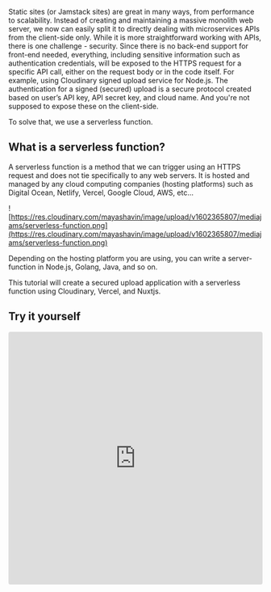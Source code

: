 Static sites (or Jamstack sites) are great in many ways, from performance to scalability. Instead of creating and maintaining a massive monolith web server, we now can easily split it to directly dealing with microservices APIs from the client-side only. While it is more straightforward working with APIs, there is one challenge - security. Since there is no back-end support for front-end needed, everything, including sensitive information such as authentication credentials, will be exposed to the HTTPS request for a specific API call, either on the request body or in the code itself. For example, using Cloudinary signed upload service for Node.js. The authentication for a signed (secured) upload is a secure protocol created based on user’s API key, API secret key, and cloud name. And you're not supposed to expose these on the client-side.

To solve that, we use a serverless function.

## What is a serverless function?

A serverless function is a method that we can trigger using an HTTPS request and does not tie specifically to any web servers. It is hosted and managed by any cloud computing companies (hosting platforms) such as Digital Ocean, Netlify, Vercel, Google Cloud, AWS, etc...

![https://res.cloudinary.com/mayashavin/image/upload/v1602365807/mediajams/serverless-function.png](https://res.cloudinary.com/mayashavin/image/upload/v1602365807/mediajams/serverless-function.png)

Depending on the hosting platform you are using, you can write a server-function in Node.js, Golang, Java, and so on.

This tutorial will create a secured upload application with a serverless function using Cloudinary, Vercel, and Nuxtjs.

## Try it yourself

<iframe
  src="https://codesandbox.io/embed/sharp-banzai-4rtgy?fontsize=14&hidenavigation=1&module=%2Fcomponents%2FUpload.vue&theme=dark"
  style="width:100%; height:500px; border:0; border-radius: 4px; overflow:hidden;"
  title="cloudinary-upload-serverless"
  allow="accelerometer; ambient-light-sensor; camera; encrypted-media; geolocation; gyroscope; hid; microphone; midi; payment; usb; vr; xr-spatial-tracking"
  sandbox="allow-forms allow-modals allow-popups allow-presentation allow-same-origin allow-scripts"
/>

## Setting up

The first step is to make sure Vercel CLI is installed. [Vercel CLI](https://vercel.com/docs/cli) allows us to develop and test our serverless functions locally.

```bash
npm i -g vercel #or yarn global add vercel
```

Next, let's put together a basic Nuxt application scaffold by executing the following command on your terminal:

```bash
#Using npm (v6.1 onwards)
npm init nuxt-app cloudinary-upload-app

#Or using YARN
yarn create nuxt-app cloudinary-upload-app

#Or using npx
npx create-nuxt-app cloudinary-upload-app
```

And select the configuration options accordingly. You can choose anything to suit your needs, but I recommend the following for our starter application:

    - UI framework: Tailwind CSS - we use TailwindCSS to provide a basic beautiful CSS setup without extra configuration.
    - Axios - we use this module to send API requests to the serverless function.
    - Linting tools: Prettier, Lint staged files.
    - Rendering mode: Universal (SSR/SSG) - we want Nuxt to act as a Static site generator for our application during development. This mode is required to turn on the static deployment static.
    - Deployment target: Static - this is important as we want to deploy our application as static site.

Once it's ready, we can navigate to the project directory and have it connected to Vercel using:

```bash
cd cloudinary-upload-app && vercel
```

and set up your project linking accordingly. See [Vercel's project settings](https://vercel.com/docs/cli#commands/overview/framework-detection) for more information.

⚠️ You may need to login using `vercel login` to connect to your Vercel account.

Then run the following to have the app up and running:

```bash
vercel dev
```

You can see how the app looks on the browser by holding CMD (Mac) or Ctrl and clicking on the port link displayed in the terminal:

![https://res.cloudinary.com/mayashavin/image/upload/v1602232056/mediajams/get_port.png](https://res.cloudinary.com/mayashavin/image/upload/v1602232056/mediajams/get_port.png)

Now we can start to create our upload component.

## Upload component

In the app directory, create a new file `Upload.vue` under `components` directory with the following skeleton code:

```html
<template>
  <div class="upload-comp"></div>
</template>
<script>
  export default {};
</script>
```

This is our Upload component.

![https://res.cloudinary.com/mayashavin/image/upload/v1602232056/mediajams/component_upload.png](https://res.cloudinary.com/mayashavin/image/upload/v1602232056/mediajams/component_upload.png)

Next we will create the component skeleton by adding the following code:

```html
<template>
  <div class="p-4 w-full">
    <h1 class="text-xl font-semibold text-blue-700 text-center">
      Upload with Cloudinary Demo
    </h1>
    <div class="my-4 mx-auto text-center">
      <!--This is our upload component-->
      <upload />
    </div>
  </div>
</template>
```

### Receive user input

To allow user to select a local file for uploading, we use `input` element with the following attributes:

- `type="file"` - indicate this input field is meant to let users choose a file from their device storage.
- `accept=".jpeg,.jpg,.png,image/png,image/png,.svg,.gif"` - indicate the target file type the input element should accept. By setting it to accept only image types, we make sure users will only select the right file format for our component to handle.
- A bit of CSS styling by assigning Tailwind class names to `class`

In `template` section of `Upload.vue`, our code looks like:

```html
<input
  type="file"
  accept=".jpeg,.jpg,.png,image/jpeg,image/png,.svg,.gif"
  class="p-3 border cursor-pointer"
  aria-label="upload image button"
/>
```

The output in browser becomes:

<photo />

Now we need to declare a method `selectFile` in `methods` fields of the component's JavaScript logic located in `<script>` section:

```jsx
export default {
  methods: {
    selectFile(e) {},
  },
};
```

Then bind that method as a listener to `change` event in the input field

```html
<input
  type="file"
  accept=".jpeg,.jpg,.png,image/jpeg,image/png,.svg,.gif"
  class="p-3 border cursor-pointer"
  @change="selectFile"
/>
```

Once a user clicks on `Choose File` and selects a file, `selectFile` will be triggered with `e` representing the event `change`'s data as a parameter.

### Handling the user input

We can get the list of selected files by accessing `e.target.files`, which contains `File` objects. Since we allow users to upload a single file, we only need to care about the first file on the list - `files[0]`

```jsx
const file = e.target.files[0];
```

To upload using HTTPs, we first need to read and convert the received file's data to base64 format. For that, we use the built-in `FileReader` of the File API for the web and perform the following:

- Load the file data using `FileReader`
- Translate its data as base64 using `FileReader.readAsDataURL` method

Since these processes are asynchronous, we will use Promise API to wrap around them:

```jsx
const readData = (f) =>
  new Promise((resolve) => {
    const reader = new FileReader();
    reader.onloadend = () => resolve(reader.result);
    reader.readAsDataURL(f);
  });
```

And use `await/async` to make sure we get the output data before moving on to the next step.

```jsx
const data = await readData(file);
```

To this point, we get our data ready to be sent and upload. And our implementation code for `selectFile()` becomes:

```jsx
async selectFile(e) {
	const file = e.target.files[0]

	/* Make sure file exists */
	if (!file) return;

	const readData = (f) =>
	  new Promise((resolve) => {
	    const reader = new FileReader()
	    reader.onloadend = () => resolve(reader.result)
	    reader.readAsDataURL(f)
	  })
	const data = await readData(file)
}
```

So far, so good? The next step is to build a serverless function for uploading.

## Add a serverless upload function

[Vercel provides excellent support for serverless functions](https://vercel.com/docs/serverless-functions/introduction) written in different backend languages. In our demo app, we use Node.js and Cloudinary Node.js SDK to write our upload serverless function.

We add the `api` folder to the root of the project. By default, Vercel will detect the serverless functions based on this directory and deploy them accordingly.

Let's add an `upload.js` file to the `api` folder, with the following content:

```jsx
module.exports = async (req, res) => {
  /* logic implementation here */
};
```

Great. Now we need to install Cloudinary Node.js SDK as project dependency and start using it:

```bash
npm i cloudinary #OR yarn add cloudinary
```

### Setting up Cloudinary account

To have the Cloudinary upload service working, we need to config it with `cloudName`, `api_key` and `api_Secret`:

```jsx
const sdk = require("cloudinary").v2;

sdk.config({
  cloud_name: "your-cloud-name",
  api_key: "your-api-key",
  api_secret: "your-api-secret",
});
```

You can find these keys at the your [Cloudinary Dashboard page](https://cloudinary.com/console) or Settings page:

![https://res.cloudinary.com/mayashavin/image/upload/v1602239746/mediajams/dashboard.png](https://res.cloudinary.com/mayashavin/image/upload/v1602239746/mediajams/dashboard.png)

Then we can execute an upload under the registered Cloudinary account based on the `req.body.file` received from the HTTPs request:

```jsx
module.exports = async (req, res) => {
  const body = req.body;
  const uploader = sdk.uploader;

  const resource = await uploader.upload(body.file);

  return res.json(resource);
};
```

Our complete code for `upload.js` will be:

```jsx
const sdk = require("cloudinary").v2;

sdk.config({
  cloud_name: "your-cloud-name",
  api_key: "your-api-key",
  api_secret: "your-api-secret",
});

module.exports = async (req, res) => {
  const body = req.body;
  const uploader = sdk.uploader;

  const resource = await uploader.upload(body.file);

  return res.json(resource);
};
```

That's it. Let's go back to our `Upload` component and connect its `selectFile` to this serverless function, shall we?

### Calling the upload server-less function

Inside `selectFile()` implementation of `Upload.vue`, we call the serverless function through a HTTPS POST request using `$axios`

```jsx
const resource = await this.$axios.$post("/api/upload", {
  file: data,
});
```

And if the upload is completed successfully, we will receive a JSON object containing all relevant data for the uploaded image. Otherwise, it will return a JSON object containing `error` with `msg` field indicating the error.

### Making the UI informative

To make our UI be more informative during the uploading process, let's add a `loading` , `image` and `error` variables to `data` section of the component.

```jsx
data() {
	return {
   loading: false,
   error: null,
   image: null, //contain the uploaded image
	}
},
```

And assign values them accordingly during `selectFile()` execution:

```jsx
 async selectFile(e) {
	const file = e.target.files[0]

	/* Make sure file exists */
	if (!file) return;

	this.loading = true //Start loading

  const readData = (f) =>
	  new Promise((resolve) => {
	    const reader = new FileReader()
	    reader.onloadend = () => resolve(reader.result)
	    reader.readAsDataURL(f)
	  })
	const data = await readData(file)
  const resource = await this.$axios.$post('/api/upload', {
	  file: data
	})

  this.loading = false //End loading

  if (resource.error) {
	  this.error = resource.error
    return
	}

  this.image = resource
}
```

Then add the HTML code to handle the following:

- Disable the input field when an upload is going on.
- Display an "Uploading..." message when an upload is going on
- Display an error message when something is wrong.
- Display the uploaded image otherwise.

```html
<div class="upload-comp">
  <input
    type="file"
    accept=".jpeg,.jpg,.png,image/jpeg,image/png,.svg,.gif"
    class="p-3 border cursor-pointer"
    @change="selectFile"
    :disabled="loading"
  />
  <div class="m-5 text-lg font-thin italic" v-show="loading">Uploading...</div>
  <div v-if="error && !loading" class="m-5">{{ error.msg }}</div>
  <img v-if="!loading && image" :src="image.secure_url" class="m-5" />
</div>
```

Now our complete code for `Upload.vue` is:

- `template` section:

```html
<template>
  <div class="upload-comp">
    <input
      type="file"
      accept=".jpeg,.jpg,.png,image/jpeg,image/png,.svg,.gif"
      class="p-3 border cursor-pointer"
      @change="selectFile"
      :disabled="loading"
    />
    <div class="m-5 text-lg font-thin italic" v-show="loading">
      Uploading...
    </div>
    <div v-if="error && !loading" class="m-5">{{ error.msg }}</div>
    <img v-if="!loading && image" :src="image.secure_url" class="m-5" />
  </div>
</template>
```

- `script` section

  ```jsx
  <script>
  export default {
    data() {
  		return {
  	   loading: false,
  	   error: null,
  		 image: null,
  		}
    },
  	methods: {
      async selectFile(e) {
  			const file = e.target.files[0]

  			/* Make sure file exists */
  			if (!file) return;

  			this.loading = true

  			const readData = (f) =>
  			  new Promise((resolve) => {
  			    const reader = new FileReader()
  			    reader.onloadend = () => resolve(reader.result)
  			    reader.readAsDataURL(f)
  			  })
  			const data = await readData(file)
  		  const resource = await this.$axios.$post('/api/upload', {
  			  file: data
  			})

  			this.loading = false

  	    if (resource.error) {
  			  this.error = resource.error
  				return
  			}

  			this.image = resource
  		}
    }
  }
  </script>
  ```

And finally, you can simply run the following to have your application deploy to Vercel on production.

```jsx
vercel --prod
```

## Summary

At this point you have a functional application from front-end to back-end to securely upload an asset with the least set up required. The next step is to play around with the upload configurations from Cloudinary to pre-generate transformations, or getting smart color detection, and so on. And then using the [Cloudinary module for Nuxt](https://cloudinary.nuxtjs.org/) to dynamically display the uploaded asset with optimization on the client-side.
